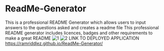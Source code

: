 # ReadMe-Generator

This is a professional README Generator which allows users to input answers to the questions asked and creates a readme file
This professional README generator includes licences, badges and other requirements to make a great README
![1](https://user-images.githubusercontent.com/96890575/153729793-1fe04a69-d419-4f80-ae03-78a16893b960.png)
![2](https://user-images.githubusercontent.com/96890575/153729794-3d6541f5-fb2b-481d-b9b5-5622b7e93a82.png)
LINK TO DEPLOYED APPLICATION
https://ramriddlez.github.io/ReadMe-Generator/
